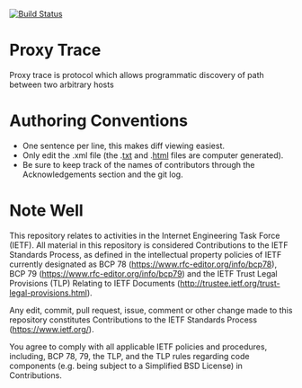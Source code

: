 [![Build Status](https://api.travis-ci.com/ytti/proxy-trace.svg)](https://travis-ci.com/ytti/proxy-trace)

# Proxy Trace
Proxy trace is protocol which allows programmatic discovery of path between two arbitrary hosts

# Authoring Conventions

* One sentence per line, this makes diff viewing easiest.
* Only edit the .xml file (the .[txt] and .[html] files are computer generated).
* Be sure to keep track of the names of contributors through the Acknowledgements section and the git log.

# Note Well

This repository relates to activities in the Internet Engineering Task Force
(IETF). All material in this repository is considered Contributions to the IETF
Standards Process, as defined in the intellectual property policies of IETF
currently designated as BCP 78 (https://www.rfc-editor.org/info/bcp78), BCP 79
(https://www.rfc-editor.org/info/bcp79) and the IETF Trust Legal Provisions
(TLP) Relating to IETF Documents (http://trustee.ietf.org/trust-legal-provisions.html).

Any edit, commit, pull request, issue, comment or other change made to this
repository constitutes Contributions to the IETF Standards Process
(https://www.ietf.org/).

You agree to comply with all applicable IETF policies and procedures,
including, BCP 78, 79, the TLP, and the TLP rules regarding code components
(e.g. being subject to a Simplified BSD License) in Contributions.

[txt]: https://ytti.github.io/proxy-trace/draft-ytti-intarea-proxy-trace.txt
[html]: https://ytti.github.io/proxy-trace/draft-ytti-intarea-proxy-trace.html
